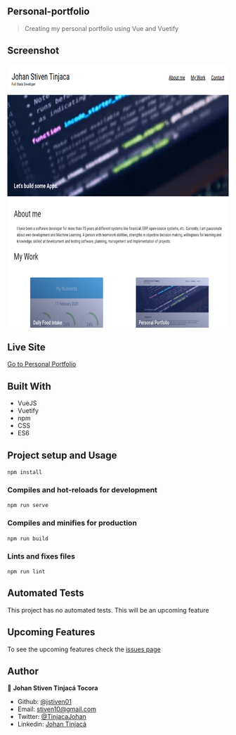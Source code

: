 ## Personal-portfolio
> Creating my personal portfolio using Vue and Vuetify

## Screenshot
<img src="./docs/screenshot.png" width="800" height="600">

## Live Site
[Go to Personal Portfolio](https://jstiven01.github.io/)

## Built With

- VueJS
- Vuetify
- npm
- CSS
- ES6

## Project setup and Usage
```
npm install
```

### Compiles and hot-reloads for development
```
npm run serve
```

### Compiles and minifies for production
```
npm run build
```

### Lints and fixes files
```
npm run lint
```

## Automated Tests

This project has no automated tests. This will be an upcoming feature

## Upcoming Features

To see the upcoming features check the [issues page](https://github.com/jstiven01/personal-portfolio/issues)

## Author

👤 **Johan Stiven Tinjacá Tocora**

- Github: [@jstiven01](https://github.com/jstiven01)
- Email: [stiven10@gmail.com](mailto:stiven10@gmail.com)
- Twitter: [@TinjacaJohan](https://twitter.com/TinjacaJohan)
- Linkedin: [Johan Tinjacá](https://www.linkedin.com/in/johanstiventinjaca/)
